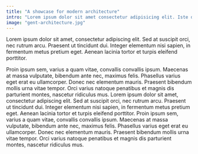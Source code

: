 ```yaml
---
title: "A showcase for modern architecture"
intro: "Lorem ipsum dolor sit amet consectetur adipisicing elit. Iste doloremque dolor magni numquam quod nemo repellendus facilis, veritatis sit voluptatibus ducimus pariatur cum odit reiciendis et sed voluptate iure perferendis."
image: "gent-architecture.jpg"
---
```

Lorem ipsum dolor sit amet, consectetur adipiscing elit. Sed at suscipit orci, nec rutrum arcu. Praesent ut tincidunt dui. Integer elementum nisi sapien, in fermentum metus pretium eget. Aenean lacinia tortor et turpis eleifend porttitor.

Proin ipsum sem, varius a quam vitae, convallis convallis ipsum. Maecenas at massa vulputate, bibendum ante nec, maximus felis. Phasellus varius eget erat eu ullamcorper.
Donec nec elementum mauris. Praesent bibendum mollis urna vitae tempor. Orci varius natoque penatibus et magnis dis parturient montes, nascetur ridiculus mus. Lorem ipsum dolor sit amet, consectetur adipiscing elit. Sed at suscipit orci, nec rutrum arcu. Praesent ut tincidunt dui. Integer elementum nisi sapien, in fermentum metus pretium eget. Aenean lacinia tortor et turpis eleifend porttitor. Proin ipsum sem, varius a quam vitae, convallis convallis ipsum. Maecenas at massa vulputate, bibendum ante nec, maximus felis. Phasellus varius eget erat eu ullamcorper. Donec nec elementum mauris. Praesent bibendum mollis urna vitae tempor. Orci varius natoque penatibus et magnis dis parturient montes, nascetur ridiculus mus.
